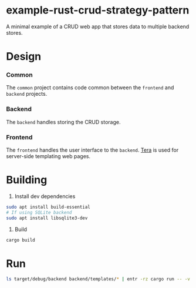 # example-rust-crud-strategy-pattern
A minimal example of a CRUD web app that stores data to multiple backend stores.

# Design
### Common
The `common` project contains code common between the `frontend` and `backend` projects.

### Backend
The `backend` handles storing the CRUD storage.

### Frontend
The `frontend` handles the user interface to the `backend`.
[Tera](https://keats.github.io/tera/) is used for server-side templating web pages.

# Building

1. Install dev dependencies
```bash
sudo apt install build-essential
# If using SQLite backend
sudo apt install libsqlite3-dev
```
1. Build
```bash
cargo build
```

# Run

```bash
ls target/debug/backend backend/templates/* | entr -rz cargo run -- -v trace serve
```
